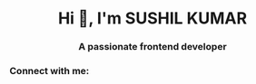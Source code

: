 <h1 align="center">Hi 👋, I'm SUSHIL KUMAR</h1>
<h3 align="center">A passionate frontend developer</h3>

<h3 align="left">Connect with me:</h3>
<p align="left">
</p>

